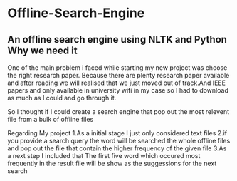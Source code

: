 # Offline-Search-Engine
An offline search engine using NLTK and Python
Why we need it 
--------------
One of the main problem i faced while starting my new project was choose the right research paper.
Because there are plenty research paper available and after reading we will realised that we just moved out of track.And IEEE papers and only available in university wifi in my case so I had to download as much as I could and go through it.

So I thought if I could create a search engine that pop out the most relevent file from a bulk of offline files

Regarding My project
1.As a initial stage I just only considered text files 
2.if you provide a search query the word will be searched the whole offline files and pop out the file that contain the higher frequency of the given file
3.As a next step I included that The first five word which occured most frequently in the result file will be show as the suggessions for the next search

